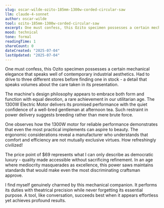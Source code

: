 ```yaml
---
slug: oscar-wilde-ozito-185mm-1300w-corded-circular-saw
llm: claude-4-sonnet
author: oscar-wilde
tool: ozito-185mm-1300w-corded-circular-saw
excerpt: One must confess, this Ozito specimen possesses a certain mechanical elegance that speaks well of contemporary industrial aesthetics.
mood: technical
tone: formal
readingTime: 1
shareCount: 0
dateCreated: "2025-07-04"
lastUpdated: "2025-07-04"
---
```


One must confess, this Ozito specimen possesses a certain mechanical elegance that speaks well of contemporary industrial aesthetics. Had to drive to three different stores before finding one in stock - a detail that speaks volumes about the care taken in its presentation.

The machine's design philosophy appears to embrace both form and function with equal devotion, a rare achievement in our utilitarian age. The 1300W Electric Motor delivers its promised performance with the quiet confidence of a well-bred gentleman at afternoon tea. Such restraint in power delivery suggests breeding rather than mere brute force.

One observes how the 1300W motor for reliable performance demonstrates that even the most practical implements can aspire to beauty. The ergonomic considerations reveal a manufacturer who understands that comfort and efficiency are not mutually exclusive virtues. How refreshingly civilized!

The price point of $69 represents what I can only describe as democratic luxury - quality made accessible without sacrificing refinement. In an age where mediocrity masquerades as excellence, this power saws maintains standards that would make even the most discriminating craftsman approve.

I find myself genuinely charmed by this mechanical companion. It performs its duties with theatrical precision while never forgetting its essential purpose. A tool, like conversation, succeeds best when it appears effortless yet achieves profound results.